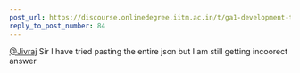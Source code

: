 ```yaml
---
post_url: https://discourse.onlinedegree.iitm.ac.in/t/ga1-development-tools-discussion-thread-tds-jan-2025/161083/112
reply_to_post_number: 84
---
```

[@Jivraj](/u/jivraj) Sir I have tried pasting the entire json but I am still getting incoorect answer